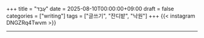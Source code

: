 +++
title = "עָבַד"
date = 2025-08-10T00:00:00+09:00
draft = false
categories = ["writing"]
tags = ["글쓰기", "잔디밭", "낙원"]
+++
{{< instagram DNGZRq4Twvm >}}

---
